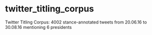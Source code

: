 # twitter_titling_corpus
Twitter Titling Corpus: 4002 stance-annotated tweets from 20.06.16 to 30.08.16 mentioning 6 presidents 
